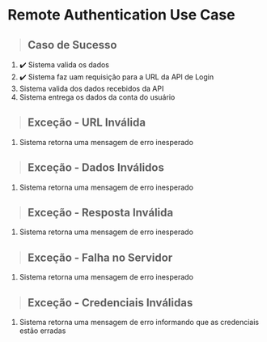 # Remote Authentication Use Case

> ## Caso de Sucesso
1. ✔️ Sistema valida os dados
2. ✔️ Sistema faz uam requisição para a URL da API de Login
3. Sistema valida dos dados recebidos da API
4. Sistema entrega os dados da conta do usuário

> ## Exceção - URL Inválida
1. Sistema retorna uma mensagem de erro inesperado

> ## Exceção - Dados Inválidos
1. Sistema retorna uma mensagem de erro inesperado

> ## Exceção - Resposta Inválida
1. Sistema retorna uma mensagem de erro inesperado

> ## Exceção - Falha no Servidor
1. Sistema retorna uma mensagem de erro inesperado

> ## Exceção - Credenciais Inválidas
1. Sistema retorna uma mensagem de erro informando que as credenciais estão erradas
